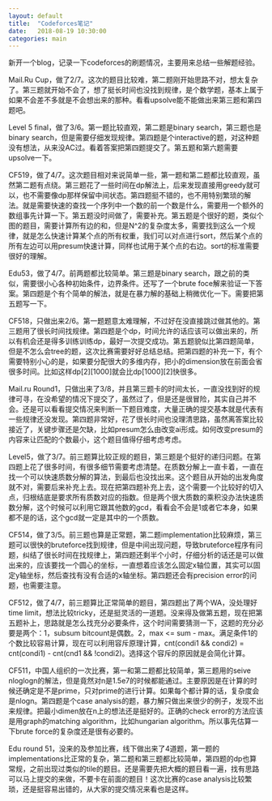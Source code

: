 ```yaml
---
layout: default
title:  "Codeforces笔记"
date:   2018-08-19 10:30:00
categories: main
---
```


新开一个blog，记录一下codeforces的刷题情况，主要用来总结一些解题经验。

Mail.Ru Cup，做了2/7。这次的题目比较难，第二题刚开始思路不对，想太复杂了。第三题就开始不会了，想了挺长时间也没找到规律，是个数学题，基本上属于如果不会差不多就是不会想出来的那种。看看upsolve能不能做出来第三题和第四题吧。

Level 5 final，做了3/6。第一题比较直观，第二题是binary search，第三题也是binary search，但是需要仔细发现规律。第四题是个interactive的题，对这种题没有想法，从来没AC过。看着答案把第四题提交了。第五题和第六题需要upsolve一下。

CF519，做了4/7。这次题目相对来说简单一些，第一题和第二题都比较直观，虽然第二题有点绕。第三题花了一些时间在dp解法上，后来发现直接用greedy就可以，也不需要像dp那样保留中间状态。第四题挺不错的，也不用特别繁琐的解法。就是需要快速的查找一个序列中一个数的前一个数是什么，需要用一个额外的数组事先计算一下。第五题没时间做了，需要补充。第五题是个很好的题，类似个图的题目，需要计算所有边的和，但是N^2的复杂度太多，需要找到这么一个规律，就是怎么快速计算某个点的所有权重，我们可以对点进行sort，然后某个点的所有左边可以用presum快速计算，同样也试用于某个点的右边。sort的标准需要很好的理解。

Edu53，做了4/7。前两题都比较简单。第三题是binary search，跟之前的类似，需要很小心各种初始条件，边界条件。还写了一个brute foce解来验证一下答案。第四题是个有个简单的解法，就是在暴力解的基础上稍微优化一下。需要把第五题写一下。

CF518，只做出来2/6。第一题题意太难理解，不过好在没直接跳过做其他的。第三题用了很长时间找规律。第四题是个dp，时间允许的话应该可以做出来的，所以有机会还是得多训练训练dp，最好一次提交成功。第五题貌似比第四题简单，但是不怎么会tree的题，这次比赛需要好好总结总结。把第四题的补充一下，有个需要特别小心的是，如果要分配很大的多维内存，把小的dimension放在前面会省很多时间。比如这样dp[2][1000]就会比dp[1000][2]快很多。

Mail.ru Round1，只做出来了3/8，并且第三题卡的时间太长，一直没找到好的规律可寻，在没希望的情况下提交了，虽然过了，但是还是很冒险，其实自己并不会。还是可以看看提交情况来判断一下题目难度，大量正确的提交基本就是代表有一些规律还没发现。第四题非常好，花了很长时间也没理清思路，虽然离答案比较接近了，关键步骤还是欠缺，比如presum怎么由改变ai形成。如何改变presum的内容来让匹配的个数最小，这个题目值得仔细考虑考虑。

Level5，做了3/7。前三题算比较正规的题目，第三题是个挺好的递归问题。在第四题上花了很多时间，有很多细节需要考虑清楚。在质数分解上一直卡着，一直在找一个可以快速质数分解的算法，到最后也没找出来。这个题目从开始的出发角度就不对，需要后来补充上去。现在把第四题补充上去，这个需要一个比较好的切入点，归根结底是要求所有质数对应的指数。但是两个很大质数的乘积没办法快速质数分解，这个时候可以利用它跟其他数的gcd，看看会不会是1或者它本身，如果都不是的话，这个gcd就一定是其中的一个质数。

CF514，做了3/5。前三题也算是正常题，第二题implementation比较麻烦，第三题可以很快的bruteforce找到规律，但是中间出现问题，导致bruteforce程序有问题，纠结了很长时间在找规律上，第四题还剩半个小时，仔细分析的话还是可以做出来的，应该要找一个圆心的坐标，一直想着应该怎么固定x轴位置，其实可以固定y轴坐标，然后查找有没有合适的x轴坐标。第四题还会有precision error的问题，也需要注意。

CF512，做了4/7，前三题算比正常简单的题目，第四题出了两个WA，没处理好time limit，想法比较tricky，还是挺灵活的一道题。没来得及做第五题，现在把第五题补上，思路就是怎么找充分必要条件，这个时间需要猜测一下，这题的充分必要是两个：1，subsum bitcount是偶数。2，max <= sum - max。满足条件1的个数比较容易计算，现在可以利用容斥原理计算，cnt(condi1 && condi2) = cnt(condi1) - cnt(cnd1 && !condi2)。选择这个容斥的原因就是会简化计算。

CF511，中国人组织的一次比赛，第一和第二题都比较简单，第三题用的seive nloglogn的解法，但是竟然对n是1.5e7的时候都能通过。主要原因是在计算的时候还确定是不是prime，只对prime的进行计算。如果每个都计算的话，复杂度会是nlogn。第四题是个case analysis的题，暴力解只做出来很少的例子，发现不出来规律。把最小dimen放在n上的想法还是挺好的。正确的check error的方法应该是用graph的matching algorithm，比如hungarian algorithm。所以事先估算一下brute force的复杂度还是很有必要的。

Edu round 51，没来的及参加比赛，线下做出来了4道题，第一题的implementations比正常的复杂，第二题和第三题都比较简单，第四题的dp也算常规，之前出现过类似的tile的题目。还是需要先把大概的题目看一遍，找有思路可以马上提交的来做，不要卡在前面的题目！这次比赛的case analysis比较繁琐，还是挺容易出错的，从大家的提交情况来看也是这样。

[jekyll-gh]: https://github.com/mojombo/jekyll
[jekyll]:    http://jekyllrb.com
